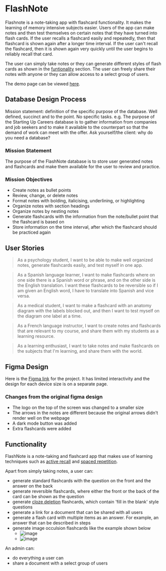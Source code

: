 # FlashNote
 Flashnote is a note-taking app with flashcard functionality. It makes the learning of memory intensive subjects easier. Users of the app can make notes and then test themselves on certain notes that they have turned into flash cards. If the user recalls a flashcard easily and repeatedly, then that flashcard is shown again after a longer time interval. If the user can't recall the flashcard, then it is shown again very quickly until the user begins to reliably recall that card. 
 
 The user can simply take notes or they can generate different styles of flash cards as shown in the [funtionality](https://github.com/Fahad-Iqbal/Flashnote-Fullstack-Project/edit/main/README.md#functionality) section. The user can freely share their notes with anyone or they can allow access to a select group of users. 

 The demo page can be viewed [here](https://fahad-iqbal.github.io/Flashnote-Fullstack-Project/main-page.html).

 
 
## Database Design Process
Mission statement: definition of the specific purpose of the database.
Well defined, succinct and to the point. No specific tasks.
e.g. The purpose of the Starting Up Careers database is to gather information
from companies and job seekers and to make it available to the counterpart so
that the demand of work can meet with the offer.
Ask yourself/the client: why do you need a database?

### Mission Statement
The purpose of the FlashNote database is to store user generated notes and flashcards and make them available for the user to review and practice. 

### Mission Objectives

- Create notes as bullet points
- Review, change, or delete notes
- Format notes with bolding, italicising, underlining, or highlighting
- Organize notes with section headings
- Organize notes by nesting notes
- Generate flashcards with the information from the note/bullet point that the flashcard is based on
- Store information on the time interval, after which the flashcard should be practiced again
 
 
## User Stories

> As a psychology student, I want to be able to make well organized notes, generate flashcards easily, and test myself in one app. 

> As a Spanish language learner, I want to make flashcards where on one side there is a Spanish word or phrase, and on the other side is the English translation. I want these flashcards to be reversible so if I am given an English word, I have to translate into Spanish and vice versa. 

> As a medical student, I want to make a flashcard with an anatomy diagram with the labels blocked out, and then I want to test myself on the diagram one label at a time.

> As a French language instructor, I want to create notes and flashcards that are relevant to my course, and share them with my students as a learning resource.

> As a learning enthusiast, I want to take notes and make flashcards on the subjects that I'm learning, and share them with the world.

## Figma Design

Here is the [Figma link](https://www.figma.com/file/qLDlZ9jFJyVfCwlUggwRTH/FlashNote-Project?t=dlnkvsX8MIRRQTuq-1) for the project. It has limited interactivity and the design for each device size is on a separate page.

### Changes from the original figma design

- The logo on the top of the screen was changed to a smaller size
- The arrows in the notes are different because the original arrows didn't render well on the webpage
- A dark mode button was added
- Extra flashcards were added

## Functionality

FlashNote is a note-taking and flashcard app that makes use of learning techniques such as [active recall](https://en.wikipedia.org/wiki/Testing_effect) and [spaced repetition](https://en.wikipedia.org/wiki/Spaced_repetition).

Apart from simply taking notes, a user can:
- generate standard flashcards with the question on the front and the answer on the back
- generate reversible flashcards, where either the front or the back of the card can be shown as the question
- generate [cloze deletion](https://en.wikipedia.org/wiki/Cloze_test) flashcards, which contain 'fill in the blank' style questions
- generate a link for a document that can be shared with all users
- generate a flash card with multiple items as an answer. For example, an answer that can be described in steps
- generate image occulsion flashcards like the example shown below
  - ![image](https://user-images.githubusercontent.com/14140389/215241373-541afb8c-411d-4401-9749-e400723ff5e1.png)
  - ![image](https://user-images.githubusercontent.com/14140389/215241394-6bf81b9f-9dea-4fdf-ab62-ea5dcb083174.png)


An admin can:
- do everything a user can
- share a document with a select group of users



